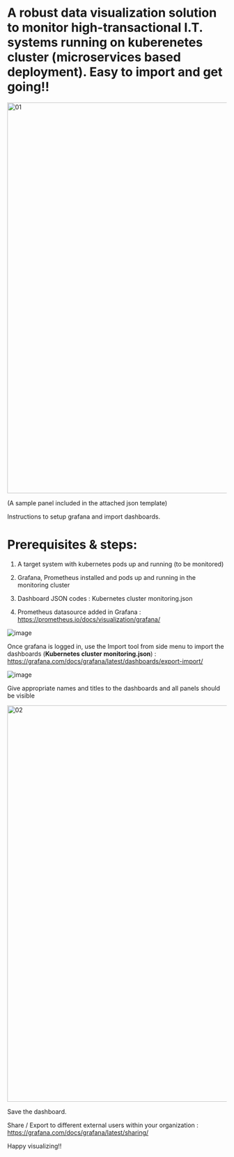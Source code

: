 # A robust data visualization solution to monitor high-transactional I.T. systems running on kuberenetes cluster (microservices based deployment). Easy to import and get going!!

<img width="897" alt="01" src="https://user-images.githubusercontent.com/93224640/152591974-abd570a8-2b4e-453a-9d02-52788f5c9150.PNG">

(A sample panel included in the attached json template)

Instructions to setup grafana and import dashboards.

# Prerequisites & steps:
1. A target system with kubernetes pods up and running (to be monitored)

2. Grafana, Prometheus installed and pods up and running in the monitoring cluster

3. Dashboard JSON codes : Kubernetes cluster monitoring.json

4. Prometheus datasource added in Grafana : https://prometheus.io/docs/visualization/grafana/


![image](https://user-images.githubusercontent.com/93224640/152584110-def3fd28-fc79-4386-a84c-3ea567180966.png)


Once grafana is logged in, use the Import tool from side menu to import the dashboards (**Kubernetes cluster monitoring.json**) : https://grafana.com/docs/grafana/latest/dashboards/export-import/

![image](https://user-images.githubusercontent.com/93224640/152584055-9e203b02-07ea-4f72-92f3-dbacffb286a4.png)


Give appropriate names and titles to the dashboards and all panels should be visible

<img width="910" alt="02" src="https://user-images.githubusercontent.com/93224640/152583958-787369e7-a538-4d5d-bda7-ae7d10860814.PNG">

Save the dashboard.

Share / Export to different external users within your organization : https://grafana.com/docs/grafana/latest/sharing/

Happy visualizing!!
